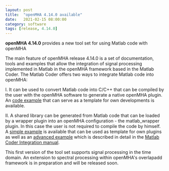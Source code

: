 ```yaml
---
layout: post
title:  "openMHA 4.14.0 available"
date:   2021-02-15 08:00:00
category: software
tags: [release, 4.14.0]
---
```


__openMHA 4.14.0__ provides a new tool set for using Matlab code with openMHA

The main feature of openMHA release 4.14.0 is a set of documentation, tools and examples that allow the integration of signal processing implemented in Matlab in the openMHA framework based in the Matlab Coder. The Matlab Coder offers two ways to integrate Matlab code into openMHA:

I. It can be used to convert Matlab code into C/C++ that can be compiled by the user with the openMHA software to generate a native openMHA plugin. An [code example](https://github.com/HoerTech-gGmbH/openMHA/tree/master/examples/23-matlab-coder) that can serve as a template for own developments is available. 

II. A shared library can be generated from Matlab code that can be loaded by a wrapper plugin into an openMHA configuration - the matlab_wrapper plugin. In this case the user is not required to compile the code by himself. A [simple example](https://github.com/HoerTech-gGmbH/openMHA/tree/master/examples/24-matlab-wrapper-simple) is available that can be used as template for own plugins as well as an [advanced example](https://github.com/HoerTech-gGmbH/openMHA/tree/master/examples/25-matlab-wrapper-advanced) which is described in detail in the [Matlab Coder Integration manual](/docs/openMHA_matlab_coder_integration.pdf).

This first version of the tool set supports signal processing in the time domain. An extension to spectral processing within openMHA's overlapadd framework is in preparation and will be released soon. 
